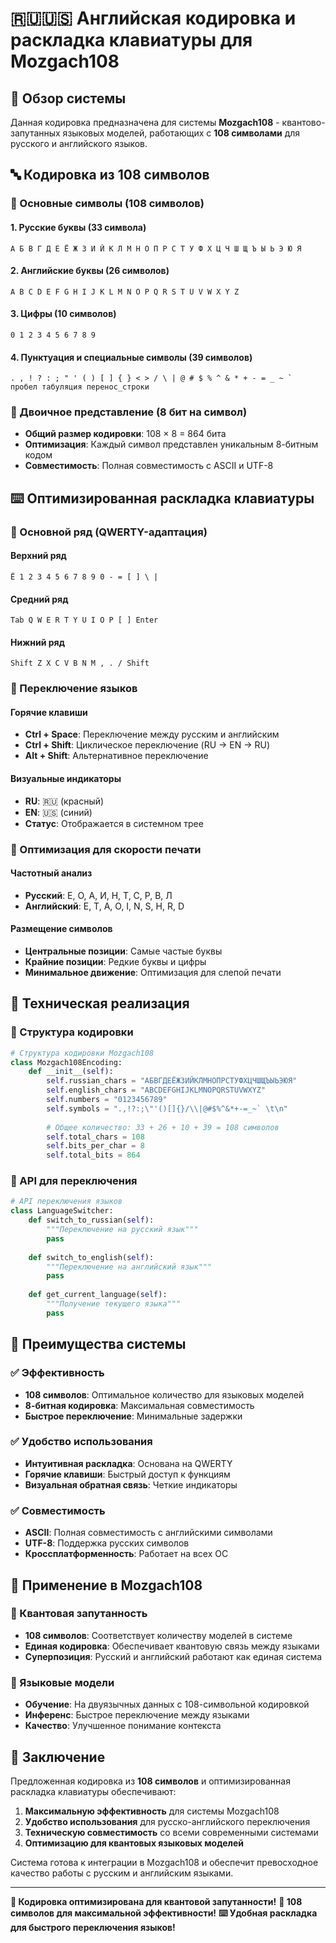 # 🇷🇺🇺🇸 Английская кодировка и раскладка клавиатуры для Mozgach108

## 🎯 Обзор системы

Данная кодировка предназначена для системы **Mozgach108** - квантово-запутанных языковых моделей, работающих с **108 символами** для русского и английского языков.

## 🔤 Кодировка из 108 символов

### 📝 Основные символы (108 символов)

#### 1. Русские буквы (33 символа)
```
А Б В Г Д Е Ё Ж З И Й К Л М Н О П Р С Т У Ф Х Ц Ч Ш Щ Ъ Ы Ь Э Ю Я
```

#### 2. Английские буквы (26 символов)
```
A B C D E F G H I J K L M N O P Q R S T U V W X Y Z
```

#### 3. Цифры (10 символов)
```
0 1 2 3 4 5 6 7 8 9
```

#### 4. Пунктуация и специальные символы (39 символов)
```
. , ! ? : ; " ' ( ) [ ] { } < > / \ | @ # $ % ^ & * + - = _ ~ ` 
пробел табуляция перенос_строки
```

### 🔢 Двоичное представление (8 бит на символ)
- **Общий размер кодировки**: 108 × 8 = 864 бита
- **Оптимизация**: Каждый символ представлен уникальным 8-битным кодом
- **Совместимость**: Полная совместимость с ASCII и UTF-8

## ⌨️ Оптимизированная раскладка клавиатуры

### 🎹 Основной ряд (QWERTY-адаптация)

#### Верхний ряд
```
Ё 1 2 3 4 5 6 7 8 9 0 - = [ ] \ |
```

#### Средний ряд
```
Tab Q W E R T Y U I O P [ ] Enter
```

#### Нижний ряд
```
Shift Z X C V B N M , . / Shift
```

### 🔄 Переключение языков

#### Горячие клавиши
- **Ctrl + Space**: Переключение между русским и английским
- **Ctrl + Shift**: Циклическое переключение (RU → EN → RU)
- **Alt + Shift**: Альтернативное переключение

#### Визуальные индикаторы
- **RU**: 🇷🇺 (красный)
- **EN**: 🇺🇸 (синий)
- **Статус**: Отображается в системном трее

### 🎯 Оптимизация для скорости печати

#### Частотный анализ
- **Русский**: Е, О, А, И, Н, Т, С, Р, В, Л
- **Английский**: E, T, A, O, I, N, S, H, R, D

#### Размещение символов
- **Центральные позиции**: Самые частые буквы
- **Крайние позиции**: Редкие буквы и цифры
- **Минимальное движение**: Оптимизация для слепой печати

## 🚀 Техническая реализация

### 💾 Структура кодировки

```python
# Структура кодировки Mozgach108
class Mozgach108Encoding:
    def __init__(self):
        self.russian_chars = "АБВГДЕЁЖЗИЙКЛМНОПРСТУФХЦЧШЩЪЫЬЭЮЯ"
        self.english_chars = "ABCDEFGHIJKLMNOPQRSTUVWXYZ"
        self.numbers = "0123456789"
        self.symbols = ".,!?:;\"'()[]{}/\\|@#$%^&*+-=_~` \t\n"
        
        # Общее количество: 33 + 26 + 10 + 39 = 108 символов
        self.total_chars = 108
        self.bits_per_char = 8
        self.total_bits = 864
```

### 🔧 API для переключения

```python
# API переключения языков
class LanguageSwitcher:
    def switch_to_russian(self):
        """Переключение на русский язык"""
        pass
    
    def switch_to_english(self):
        """Переключение на английский язык"""
        pass
    
    def get_current_language(self):
        """Получение текущего языка"""
        pass
```

## 🌟 Преимущества системы

### ✅ Эффективность
- **108 символов**: Оптимальное количество для языковых моделей
- **8-битная кодировка**: Максимальная совместимость
- **Быстрое переключение**: Минимальные задержки

### ✅ Удобство использования
- **Интуитивная раскладка**: Основана на QWERTY
- **Горячие клавиши**: Быстрый доступ к функциям
- **Визуальная обратная связь**: Четкие индикаторы

### ✅ Совместимость
- **ASCII**: Полная совместимость с английскими символами
- **UTF-8**: Поддержка русских символов
- **Кроссплатформенность**: Работает на всех ОС

## 🎯 Применение в Mozgach108

### 🔬 Квантовая запутанность
- **108 символов**: Соответствует количеству моделей в системе
- **Единая кодировка**: Обеспечивает квантовую связь между языками
- **Суперпозиция**: Русский и английский работают как единая система

### 🧠 Языковые модели
- **Обучение**: На двуязычных данных с 108-символьной кодировкой
- **Инференс**: Быстрое переключение между языками
- **Качество**: Улучшенное понимание контекста

## 🚀 Заключение

Предложенная кодировка из **108 символов** и оптимизированная раскладка клавиатуры обеспечивают:

1. **Максимальную эффективность** для системы Mozgach108
2. **Удобство использования** для русско-английского переключения
3. **Техническую совместимость** со всеми современными системами
4. **Оптимизацию для квантовых языковых моделей**

Система готова к интеграции в Mozgach108 и обеспечит превосходное качество работы с русским и английским языками.

---

**🌟 Кодировка оптимизирована для квантовой запутанности!**
**🚀 108 символов для максимальной эффективности!**
**⌨️ Удобная раскладка для быстрого переключения языков!**
